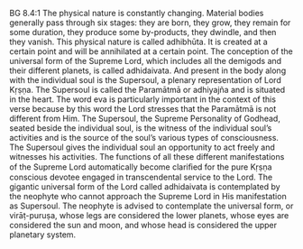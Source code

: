 BG 8.4:1	The physical nature is constantly changing. Material bodies generally pass through six stages: they are born, they grow, they remain for some duration, they produce some by-products, they dwindle, and then they vanish. This physical nature is called adhibhūta. It is created at a certain point and will be annihilated at a certain point. The conception of the universal form of the Supreme Lord, which includes all the demigods and their different planets, is called adhidaivata. And present in the body along with the individual soul is the Supersoul, a plenary representation of Lord Kṛṣṇa. The Supersoul is called the Paramātmā or adhiyajña and is situated in the heart. The word eva is particularly important in the context of this verse because by this word the Lord stresses that the Paramātmā is not different from Him. The Supersoul, the Supreme Personality of Godhead, seated beside the individual soul, is the witness of the individual soul’s activities and is the source of the soul’s various types of consciousness. The Supersoul gives the individual soul an opportunity to act freely and witnesses his activities. The functions of all these different manifestations of the Supreme Lord automatically become clariﬁed for the pure Kṛṣṇa conscious devotee engaged in transcendental service to the Lord. The gigantic universal form of the Lord called adhidaivata is contemplated by the neophyte who cannot approach the Supreme Lord in His manifestation as Supersoul. The neophyte is advised to contemplate the universal form, or virāṭ-puruṣa, whose legs are considered the lower planets, whose eyes are considered the sun and moon, and whose head is considered the upper planetary system.